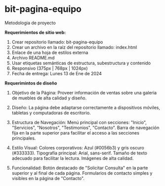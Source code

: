 # bit-pagina-equipo

Metodologia de proyecto

**Requerimientos de sitio web:**

1. Crear repositorio llamado: bit-pagina-equipo
2. Crear un archivo en la raíz del repositorio llamado: index.html
3. Enlace de una hoja de estilos externa
4. Archivo README.md
5. Usar etiquetas semánticas de estructura, subestructura y contenido
6. Responsivo (375px | 768px | 1024px)
7. Fecha de entrega: Lunes 13 de Ene de 2024

**Requerimintos de diseño**

1. Objetivo de la Página:
   Proveer información de ventas sobre una galeria de muebles de alta calidad y diseño.

2. Diseño:
   La página debe adaptarse correctamente a dispositivos móviles, tabletas y computadoras de escritorio.

3. Estructura de Navegación:
   Menú principal con secciones: "Inicio", "Servicios", "Nosotros", "Testimonios", "Contacto".
   Barra de navegación fija en la parte superior para facilitar el acceso a las secciones principales.

4. Estilo Visual:
   Colores corporativos: Azul (#0056b3) y gris oscuro (#333333).
   Tipografía principal: Arial, sans-serif. Tamaño de texto adecuado para facilitar la lectura.
   Imágenes de alta calidad.

5. Funcionalidad:
   Botón destacado de "Solicitar Consulta" en la parte superior y al final de cada página.
   Formularios de contacto simples y visibles en la página de "Contacto".
